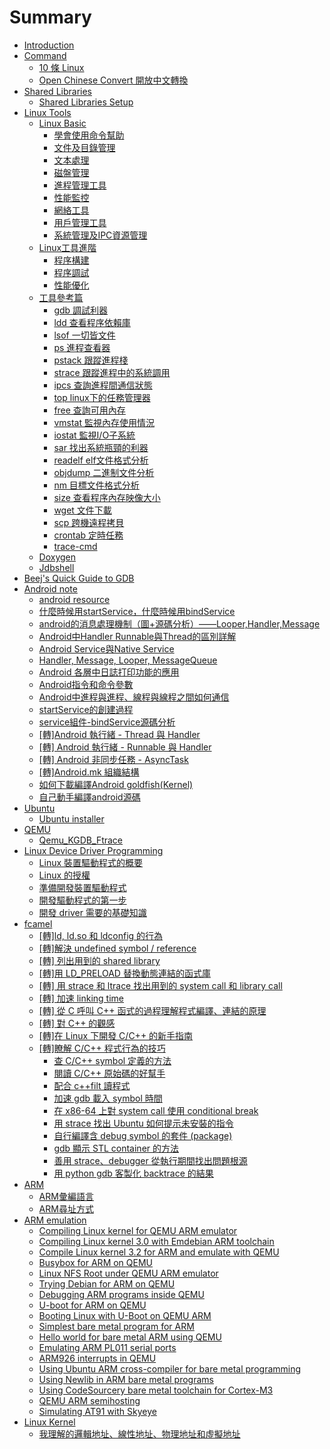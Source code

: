 # Summary

* [Introduction](README.md)
* [Command](shared_libraries/12.md)
   * [10 條 Linux ](shared_libraries/lsof.md)
   * [Open Chinese Convert 開放中文轉換](shared_libraries/cntotw.md)
* [Shared Libraries](shared_libraries/README.md)
   * [Shared Libraries Setup](shared_libraries/11.md)
* [Linux Tools](linux_tools/README.md)
   * [Linux Basic](linux_tools/linux_basic.md)
       * [學會使用命令幫助](linux_tools/01_use_man.md)
       * [文件及目錄管理](linux_tools/02_file_manage.md)
       * [文本處理](linux_tools/03_text_processing.md)
       * [磁盤管理](linux_tools/04_disk.md)
       * [進程管理工具](linux_tools/05_process_manage.md)
       * [性能監控](linux_tools/06_monitor.md)
       * [網絡工具](linux_tools/07_network.md)
       * [用戶管理工具](linux_tools/08_user_manage.md)
       * [系統管理及IPC資源管理](linux_tools/09_system_manage.md)
   * [Linux工具進階](linux_tools/linux_advance.md)
       * [程序構建](linux_tools/01_program_buil.md)
       * [程序調試](linux_tools/02_program_debug.md)
       * [性能優化](linux_tools/03_optimization.md)
   * [工具參考篇](linux_tools/ref_tool.md)
       * [gdb 調試利器](linux_tools/gdb.md)
       * [ldd 查看程序依賴庫](linux_tools/ldd.md)
       * [lsof 一切皆文件](linux_tools/ldof.md)
       * [ps 進程查看器](linux_tools/ps.md)
       * [pstack 跟蹤進程棧](linux_tools/pstack.md)
       * [strace 跟蹤進程中的系統調用](linux_tools/strace.md)
       * [ipcs 查詢進程間通信狀態](linux_tools/ipcs.md)
       * [top linux下的任務管理器](linux_tools/top.md)
       * [free 查詢可用內存](linux_tools/free.md)
       * [vmstat 監視內存使用情況](linux_tools/vmstat.md)
       * [iostat 監視I/O子系統](linux_tools/iostat.md)
       * [sar 找出系統瓶頸的利器](linux_tools/sar.md)
       * [readelf elf文件格式分析](linux_tools/readelf.md)
       * [objdump 二進制文件分析](linux_tools/objdump.md)
       * [nm 目標文件格式分析](linux_tools/nm.md)
       * [size 查看程序內存映像大小](linux_tools/size.md)
       * [wget 文件下載](linux_tools/wget.md)
       * [scp 跨機遠程拷貝](linux_tools/scp.md)
       * [crontab 定時任務](linux_tools/crontab.md)
       * [trace-cmd](linux_tools/trace-cmd.md)
   * [Doxygen](linux_tools/doxygen.md)
   * [Jdbshell](linux_tools/jdbshell.md)
* [Beej's Quick Guide to GDB](bggdb/README.md)
* [Android note](android_note/README.md)
   * [android resource](android_note/514.md)
   * [什麼時候用startService，什麼時候用bindService](android_note/startservice_bindservice.md)
   * [android的消息處理機制（圖+源碼分析）——Looper,Handler,Message](android_note/handler_looper_message_runnable.md)
   * [Android中Handler Runnable與Thread的區別詳解](android_note/runnable_thread.md)
   * [Android Service與Native Service](android_note/android_service_native_service.md)
   * [Handler, Message, Looper, MessageQueue](android_note/handler_message_looper_messagequeue.md)
   * [Android 各層中日誌打印功能的應用](android_note/android_log.md)
   * [Android指令和命令參數](android_note/android_command.md)
   * [Android中進程與進程、線程與線程之間如何通信](android_note/prcess_thread_ipc.md)
   * [startService的創建過程](android_note/startservice.md)
   * [service組件-bindService源碼分析](android_note/bindservice.md)
   * [[轉]Android 執行緒 - Thread 與 Handler](android_note/511.md)
   * [[轉] Android 執行緒 - Runnable 與 Handler](android_note/512.md)
   * [[轉] Android 非同步任務 - AsyncTask](android_note/513.md)
   * [[轉]Android.mk 組織結構](android_note/515.md)
   * [如何下載編譯Android goldfish(Kernel)](android_note/android_goldfishkernel.md)
   * [自己動手編譯android源碼](android_note/android.md)
* [Ubuntu](ubuntu/README.md)
   * [Ubuntu installer](ubuntu/ubuntu_installer.md)
* [QEMU](qemu/README.md)
   * [Qemu_KGDB_Ftrace](qemu/qemu_kgdb_ftrace.md)
* [Linux Device Driver Programming](linux_device_driver_programming/README.md)
   * [Linux 裝置驅動程式的概要 ](linux_device_driver_programming/01.md)
   * [Linux 的授權](linux_device_driver_programming/02.md)
   * [準備開發裝置驅動程式](linux_device_driver_programming/03.md)
   * [開發驅動程式的第一步 ](linux_device_driver_programming/04.md)
   * [開發 driver 需要的基礎知識 ](linux_device_driver_programming/05.md)
* [fcamel ](fcamel/README.md)
   * [[轉]ld, ld.so 和 ldconfig 的行為](fcamel/01.md)
   * [[轉]解決 undefined symbol / reference](fcamel/02.md)
   * [[轉] 列出用到的 shared library](fcamel/03.md)
   * [[轉]用 LD_PRELOAD 替換動態連結的函式庫](fcamel/04.md)
   * [[轉] 用 strace 和 ltrace 找出用到的 system call 和 library call](fcamel/05.md)
   * [[轉] 加速 linking time](fcamel/[]__linking_time.md)
   * [[轉] 從 C 呼叫 C++ 函式的過程理解程式編譯、連結的原理](fcamel/07.md)
   * [[轉] 對 C++ 的觀感](fcamel/08.md)
   * [[轉]在 Linux 下開發 C/C++ 的新手指南](fcamel/09.md)
   * [[轉]瞭解 C/C++ 程式行為的技巧](fcamel/10.md)
       * [查 C/C++ symbol 定義的方法](fcamel/91001.md)
       * [閱讀 C/C++ 原始碼的好幫手](fcamel/91002.md)
       * [配合 c++filt 讀程式](fcamel/91003.md)
       * [加速 gdb 載入 symbol 時間](fcamel/91004.md)
       * [在 x86-64 上對 system call 使用 conditional break](fcamel/91005.md)
       * [用 strace 找出 Ubuntu 如何提示未安裝的指令](fcamel/91006.md)
       * [自行編譯含 debug symbol 的套件 (package)](fcamel/91007.md)
       * [gdb 顯示 STL container 的方法](fcamel/91008.md)
       * [善用 strace、debugger 從執行期間找出問題根源](fcamel/91009.md)
       * [用 python gdb 客製化 backtrace 的結果](fcamel/91010.md)
* [ARM](arm/README.md)
   * [ARM彙編語言](arm/101.md)
   * [ARM尋址方式](arm/102.md)
* [ARM emulation](arm_emulation/README.md)
   * [Compiling Linux kernel for QEMU ARM emulator](arm_emulation/compiling_linux_kernel_for_qemu_arm_emulator.md)
   * [Compiling Linux kernel 3.0 with Emdebian ARM toolchain](arm_emulation/compiling_linux_kernel_30_with_emdebian_arm_toolchain.md)
   * [Compile Linux kernel 3.2 for ARM and emulate with QEMU](arm_emulation/compile_linux_kernel_32_for_arm_and_emulate_with_qemu.md)
   * [Busybox for ARM on QEMU](arm_emulation/busybox_for_arm_on_qemu.md)
   * [Linux NFS Root under QEMU ARM emulator](arm_emulation/linux_nfs_root_under_qemu_arm_emulator.md)
   * [Trying Debian for ARM on QEMU](arm_emulation/trying_debian_for_arm_on_qemu.md)
   * [Debugging ARM programs inside QEMU](arm_emulation/debugging_arm_programs_inside_qemu.md)
   * [U-boot for ARM on QEMU](arm_emulation/u-boot_for_arm_on_qemu.md)
   * [Booting Linux with U-Boot on QEMU ARM](arm_emulation/booting_linux_with_u-boot_on_qemu_arm.md)
   * [Simplest bare metal program for ARM](arm_emulation/simplest_bare_metal_program_for_arm.md)
   * [Hello world for bare metal ARM using QEMU](arm_emulation/hello_world_for_bare_metal_arm_using_qemu.md)
   * [Emulating ARM PL011 serial ports](arm_emulation/emulating_arm_pl011_serial_ports.md)
   * [ARM926 interrupts in QEMU](arm_emulation/arm926_interrupts_in_qemu.md)
   * [Using Ubuntu ARM cross-compiler for bare metal programming](arm_emulation/using_ubuntu_arm_cross-compiler_for_bare_metal_programming.md)
   * [Using Newlib in ARM bare metal programs](arm_emulation/using_newlib_in_arm_bare_metal_programs.md)
   * [Using CodeSourcery bare metal toolchain for Cortex-M3](arm_emulation/using_codesourcery_bare_metal_toolchain_for_cortex-m3.md)
   * [QEMU ARM semihosting](arm_emulation/qemu_arm_semihosting.md)
   * [Simulating AT91 with Skyeye](arm_emulation/simulating_at91_with_skyeye.md)
* [Linux Kernel](linux_kernel/README.md)
   * [我理解的邏輯地址、線性地址、物理地址和虛擬地址](linux_kernel/121.md)

